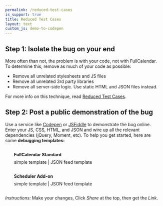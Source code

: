 ```yaml
---
permalink: /reduced-test-cases
is_support: true
title: Reduced Test Cases
layout: text
custom_js: demo-to-codepen
---
```


## Step 1: Isolate the bug on your end

More often than not, the problem is with your code, not with FullCalendar. To determine this, remove as much of your code as possible:

- Remove all unrelated stylesheets and JS files
- Remove all unrelated 3rd party libraries
- Remove all server-side logic. Use static HTML and JSON files instead.

For more info on this technique, read [Reduced Test Cases](http://css-tricks.com/reduced-test-cases/).


## Step 2: Post a public demonstration of the bug

Use a service like [Codepen](http://codepen.io/) or [JSFiddle](http://jsfiddle.net/) to demonstrate the bug online. Enter your JS, CSS, HTML, and JSON and wire up all the relevant dependencies (jQuery, Moment, etc). To help you get started, here are some **debugging templates:**

<div style='margin:2em 0 2em 2em'>
  <div style='font-weight:bold'>FullCalendar Standard</div>
  <div style='margin-top:.5em'>
    <a data-codepen='{{ site.baseurl }}/docs/initialization-demo'>simple template</a> |
    <a data-codepen='{{ site.baseurl }}/docs/debug-json-feed'>JSON feed template</a>
  </div>
</div>

<div style='margin:2em 0 2em 2em'>
  <div style='font-weight:bold'>Scheduler Add-on</div>
  <div style='margin-top:.5em'>
    <a data-codepen='{{ site.baseurl }}/docs/timeline-standard-view-demo'>simple template</a> |
    <a data-codepen='{{ site.baseurl }}/docs/debug-scheduler-json-feed'>JSON feed template</a>
  </div>
</div>

*Instructions:* Make your changes, Click *Share* at the top, then get the *Link*.
